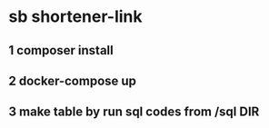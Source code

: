 # sb shortener-link

## 1 composer install
## 2 docker-compose up
## 3 make table by run sql codes from /sql DIR
